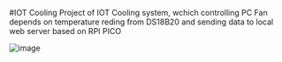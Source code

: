 #IOT Cooling
Project of IOT Cooling system, wchich controlling PC Fan depends on temperature reding from DS18B20 and sending data to local web server based on RPI PICO

![image](https://github.com/user-attachments/assets/60baa22e-a006-42e2-aea0-b28d16df7a4b)


